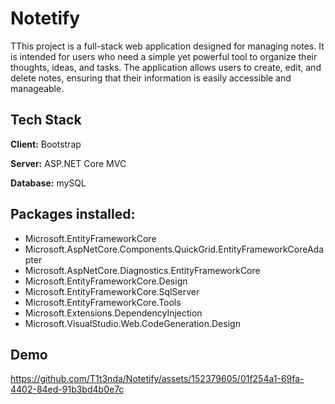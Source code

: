 # Notetify
TThis project is a full-stack web application designed for managing notes. It is intended for users who need a simple yet powerful tool to organize their thoughts, ideas, and tasks. The application allows users to create, edit, and delete notes, ensuring that their information is easily accessible and manageable. 

## Tech Stack

**Client:** Bootstrap

**Server:** ASP.NET Core MVC

**Database:** mySQL

## Packages installed:

- Microsoft.EntityFrameworkCore
- Microsoft.AspNetCore.Components.QuickGrid.EntityFrameworkCoreAdapter
- Microsoft.AspNetCore.Diagnostics.EntityFrameworkCore
- Microsoft.EntityFrameworkCore.Design
- Microsoft.EntityFrameworkCore.SqlServer
- Microsoft.EntityFrameworkCore.Tools
- Microsoft.Extensions.DependencyInjection
- Microsoft.VisualStudio.Web.CodeGeneration.Design

## Demo


https://github.com/T1t3nda/Notetify/assets/152379605/01f254a1-69fa-4402-84ed-91b3bd4b0e7c


